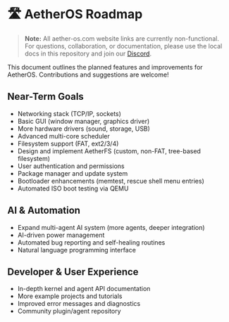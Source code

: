 # 🛣️ AetherOS Roadmap

> **Note:** All aether-os.com website links are currently non-functional. For questions, collaboration, or documentation, please use the local docs in this repository and join our [Discord](https://discord.gg/2ntX7rW792).

This document outlines the planned features and improvements for AetherOS. Contributions and suggestions are welcome!

## Near-Term Goals

- Networking stack (TCP/IP, sockets)
- Basic GUI (window manager, graphics driver)
- More hardware drivers (sound, storage, USB)
- Advanced multi-core scheduler
- Filesystem support (FAT, ext2/3/4)
- Design and implement AetherFS (custom, non-FAT, tree-based filesystem)
- User authentication and permissions
- Package manager and update system
- Bootloader enhancements (memtest, rescue shell menu entries)
- Automated ISO boot testing via QEMU

## AI & Automation

- Expand multi-agent AI system (more agents, deeper integration)
- AI-driven power management
- Automated bug reporting and self-healing routines
- Natural language programming interface

## Developer & User Experience

- In-depth kernel and agent API documentation
- More example projects and tutorials
- Improved error messages and diagnostics
- Community plugin/agent repository
